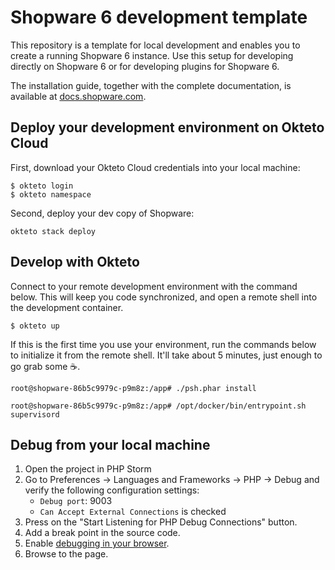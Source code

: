 # Shopware 6 development template

This repository is a template for local development and enables you to create a running Shopware 6 instance.
Use this setup for developing directly on Shopware 6 or for developing plugins for Shopware 6.

The installation guide, together with the complete documentation, is available at [docs.shopware.com](https://docs.shopware.com/en/shopware-platform-dev-en/getting-started).


## Deploy your development environment on Okteto Cloud

First, download your Okteto Cloud credentials into your local machine:

```console
$ okteto login
$ okteto namespace
```

Second, deploy your dev copy of Shopware:

```console
okteto stack deploy
```

## Develop with Okteto

Connect to your remote development environment with the command below. This will keep you code synchronized, and open a remote shell into the development container.

```
$ okteto up
```

If this is the first time you use your environment, run the commands below to initialize it from the remote shell. It'll take about 5 minutes, just enough to go grab some ☕.

```console
root@shopware-86b5c9979c-p9m8z:/app# ./psh.phar install
```

```console
root@shopware-86b5c9979c-p9m8z:/app# /opt/docker/bin/entrypoint.sh supervisord
```

## Debug from your local machine

1. Open the project in PHP Storm
1. Go to Preferences -> Languages and Frameworks -> PHP -> Debug and verify the following configuration settings:
    - `Debug port`: 9003
    - `Can Accept External Connections` is checked
1. Press on the "Start Listening for PHP Debug Connections" button.
1. Add a break point in the source code.
1. Enable [debugging in your browser](https://www.jetbrains.com/help/phpstorm/zero-configuration-debugging.html#activate-debugger-on-server).
1. Browse to the page.

